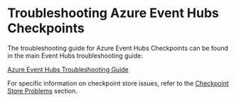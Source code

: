 # Troubleshooting Azure Event Hubs Checkpoints

The troubleshooting guide for Azure Event Hubs Checkpoints can be found in the main Event Hubs troubleshooting guide:

[Azure Event Hubs Troubleshooting Guide](https://github.com/Azure/azure-sdk-for-go/blob/main/sdk/messaging/azeventhubs/TROUBLESHOOTING.md)

For specific information on checkpoint store issues, refer to the [Checkpoint Store Problems](https://github.com/Azure/azure-sdk-for-go/blob/main/sdk/messaging/azeventhubs/TROUBLESHOOTING.md#checkpoint-store-problems) section.
